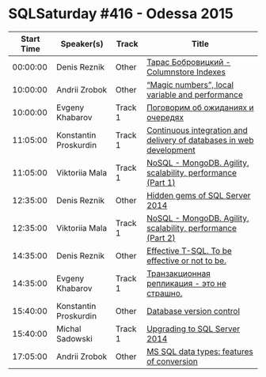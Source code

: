 # SQLSaturday #416 - Odessa 2015
Start Time|Speaker(s)|Track|Title
---|---|---|---
00:00:00|Denis Reznik|Other|[Тарас Бобровицкий - Columnstore Indexes](13119.md)
10:00:00|Andrii Zrobok|Other|[“Magic numbers”, local variable and performance](10109.md)
10:00:00|Evgeny Khabarov|Track 1|[Поговорим об ожиданиях и очередях](37489.md)
11:05:00|Konstantin Proskurdin|Track 1|[Continuous integration and delivery of databases in web development](37373.md)
11:05:00|Viktoriia Mala|Track 1|[NoSQL - MongoDB. Agility, scalability, performance (Part 1)](37521.md)
12:35:00|Denis Reznik|Other|[Hidden gems of SQL Server 2014](13121.md)
12:35:00|Viktoriia Mala|Track 1|[NoSQL - MongoDB. Agility, scalability, performance (Part 2)](37522.md)
14:35:00|Denis Reznik|Other|[Effective T-SQL. To be effective or not to be.](13120.md)
14:35:00|Evgeny Khabarov|Track 1|[Транзакционная репликация - это не страшно. ](37490.md)
15:40:00|Konstantin Proskurdin|Other|[Database version control](37969.md)
15:40:00|Michal Sadowski|Track 1|[Upgrading to SQL Server 2014](38143.md)
17:05:00|Andrii Zrobok|Other|[MS SQL data types: features of conversion](10108.md)

